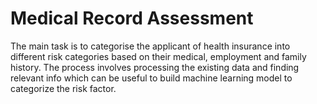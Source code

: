 # Medical Record Assessment

The main task is to categorise the applicant of health insurance into different risk categories based on their medical, employment and family history. The process involves processing the existing data and finding relevant info which can be useful to build machine learning model to categorize the risk factor.
